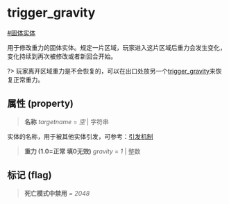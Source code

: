 # trigger_gravity
[#固体实体](wiki/solid_entity)

用于修改重力的固体实体。规定一片区域，玩家进入这片区域后重力会发生变化，变化持续到再次被修改或者新回合开始。

?> 玩家离开区域重力是不会恢复的，可以在出口处放另一个[trigger_gravity](wiki/entity/trigger_gravity)来恢复正常重力。

## 属性 (property)
> **名称** *targetname* = *空* | 字符串

实体的名称，用于被其他实体引发，可参考：[引发机制](wiki/trigger)

> **重力 (1.0=正常 填0无效)** *gravity* = *1* | 整数

## 标记 (flag)
> **死亡模式中禁用** *= 2048*

